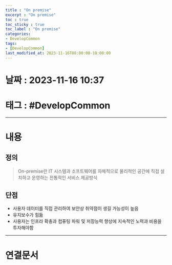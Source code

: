 ```yaml
---
title : "On premise"
excerpt : "On premise"
toc : true
toc_sticky : true
toc_label : "On premise"
categories:
- DevelopCommon
tags:
- [DevelopCommon]
last_modified_at: 2023-11-16T08:00:00-10:00:00
---
```


# 날짜 : 2023-11-16 10:37

# 태그 : #DevelopCommon
---

# 내용

## 정의
> On-premise란
>IT 시스템과 소프트웨어를 자체적으로 물리적인 공간에 직접 설치하고 운영하는 전통적인 서비스 제공방식

## 단점
- 사용자 데이터를 직접 관리하여 보안상 취약점이 생길 가능성이 높음
- 유지보수가 힘듦
- 사용자는 인프라 확충과 컴퓨팅 파워 및 저장능력 향상에 지속적인 노력과 비용을 투자해야함

---

# 연결문서
